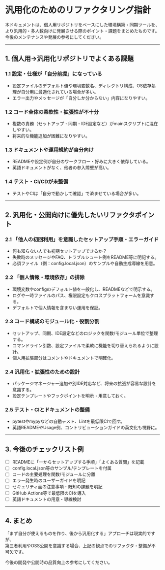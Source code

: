 # 汎用化のためのリファクタリング指針

本ドキュメントは、個人用リポジトリをベースにした環境構築・同期ツールを、より汎用的・多人数向けに発展させる際のポイント・課題をまとめたものです。今後のメンテナンスや発展の参考にしてください。

---

## 1. 個人用→汎用化リポジトリでよくある課題

### 1.1 設定・仕様が「自分前提」になっている
- 設定ファイルのデフォルト値や環境変数名、ディレクトリ構成、OS依存処理が自分用に最適化されている場合が多い。
- エラー出力やメッセージが「自分しか分からない」内容になりやすい。

### 1.2 コード全体の柔軟性・拡張性が不十分
- 複数の責務（セットアップ・同期・IDE設定など）がmainスクリプトに混在しやすい。
- 将来的な機能追加が困難になりやすい。

### 1.3 ドキュメントや運用規約が自分向け
- READMEや設定例が自分のワークフロー・好みに大きく依存している。
- 英語ドキュメントがなく、他者の参入障壁が高い。

### 1.4 テスト・CI/CDが未整備
- テストやCIは「自分で動かして確認」で済ませている場合が多い。

---

## 2. 汎用化・公開向けに優先したいリファクタポイント

### 2.1 「他人の初回利用」を意識したセットアップ手順・エラーガイド
- 何も知らない人でも初期セットアップできるか？
- 失敗時のメッセージやFAQ、トラブルシュート例をREADME等に明記する。
- 必須ファイル（例：config.local.json）のサンプルや自動生成導線を用意。

### 2.2 「個人情報・環境依存」の排除
- 環境変数やconfigのデフォルト値を一般化し、READMEなどで明示する。
- ログや一時ファイルのパス、権限設定もクロスプラットフォームを意識する。
- デフォルトで個人情報を含まない運用を保証。

### 2.3 コード構成のモジュール化・役割分割
- セットアップ、同期、IDE設定などのロジックを関数/モジュール単位で整理する。
- コマンドライン引数、設定ファイルで柔軟に機能を切り替えられるように設計。
- 個人用拡張部分はコメントやドキュメントで明確化。

### 2.4 汎用化・拡張性のための設計
- パッケージマネージャー追加や別IDE対応など、将来の拡張が容易な設計を意識する。
- 設定テンプレートやフックポイントを明示・用意しておく。

### 2.5 テスト・CIとドキュメントの整備
- pytestやmypyなどの自動テスト、Lintを最低限CIで回す。
- 英語READMEやUsage例、コントリビューションガイドの英文化も視野に。

---

## 3. 今後のチェックリスト例

- [ ] READMEに「一からセットアップする手順」「よくある質問」を記載
- [ ] config.local.json等のサンプル/テンプレートを付属
- [ ] コードの主要処理を関数/モジュールに分離
- [ ] エラー発生時のユーザーガイドを明記
- [ ] セキュリティ面の注意事項・既知の課題を明記
- [ ] GitHub Actions等で最低限のCIを導入
- [ ] 英語ドキュメントの用意・導線検討

---

## 4. まとめ

「まず自分が使えるものを作り、後から汎用化する」アプローチは現実的ですが、  
第三者利用やOSS公開を意識する場合、上記の観点でのリファクタ・整備が不可欠です。

今後の開発や公開時の品質向上の参考にしてください。
